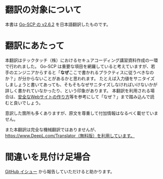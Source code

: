 # 翻訳の対象について

本書は [Go-SCP の v2.6.2][1] を日本語翻訳したものです。

# 翻訳にあたって

本翻訳はテックタッチ（株）におけるセキュアコーディング講習資料作成の一環で行われました。
Go-SCP は重要な項目を網羅していると考えていますが、若手のエンジニアからすると「**なぜ**ここで書かれるプラクティスに従うべきなのか？」が分からないことがあるかと思われます。
たとえば入力値をサニタイズしましょうと書いてあっても、そもそもなぜサニタイズしなければいけないかが詳しく書かれていなかったり、という印象があります。
本翻訳を利用される場合は、[安全なWebサイトの作り方][3]等を参考にして「なぜ？」まで踏み込んで読むと良いでしょう。

意訳した箇所も多くありますが、原文を尊重して付加情報はなるべく載せていません。

また本翻訳は完全な機械翻訳ではありませんが、https://www.DeepL.com/Translator（無料版）を利用しています。

# 間違いを見付け足場合

[GitHub イシュー][4] から報告していただけると助かります。

[1]: https://github.com/OWASP/Go-SCP/
[2]: https://techtouch.jp/
[3]: https://www.ipa.go.jp/security/vuln/websecurity.html
[4]: https://github.com/techtouch-inc/Go-SCP-jaJP/issues